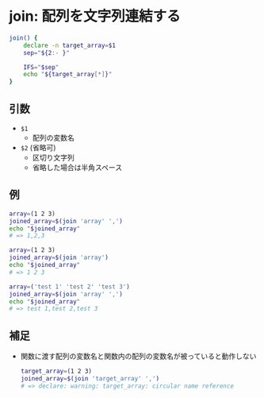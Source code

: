 # join: 配列を文字列連結する

```sh
join() {
    declare -n target_array=$1
    sep="${2:- }"

    IFS="$sep"
    echo "${target_array[*]}"
}
```

## 引数

* `$1`
  * 配列の変数名
* `$2` (省略可)
  * 区切り文字列
  * 省略した場合は半角スペース

## 例

```sh
array=(1 2 3)
joined_array=$(join 'array' ',')
echo "$joined_array"
# => 1,2,3

array=(1 2 3)
joined_array=$(join 'array')
echo "$joined_array"
# => 1 2 3

array=('test 1' 'test 2' 'test 3')
joined_array=$(join 'array' ',')
echo "$joined_array"
# => test 1,test 2,test 3
```

## 補足

* 関数に渡す配列の変数名と関数内の配列の変数名が被っていると動作しない

  ```sh
  target_array=(1 2 3)
  joined_array=$(join 'target_array' ',')
  # => declare: warning: target_array: circular name reference
  ```

